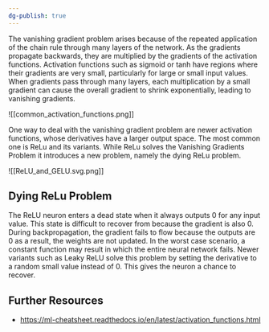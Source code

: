 ```yaml
---
dg-publish: true
---
```

The vanishing gradient problem arises because of the repeated application of the chain rule through many layers of the network. As the gradients propagate backwards, they are multiplied by the gradients of the activation functions. Activation functions such as sigmoid or tanh have regions where their gradients are very small, particularly for large or small input values. When gradients pass through many layers, each multiplication by a small gradient can cause the overall gradient to shrink exponentially, leading to vanishing gradients.

![[common_activation_functions.png]]

One way to deal with the vanishing gradient problem are newer activation functions, whose derivatives have a larger output space. The most common one is ReLu and its variants. While ReLu solves the Vanishing Gradients Problem it introduces a new problem, namely the dying ReLu problem.

![[ReLU_and_GELU.svg.png]]
## Dying ReLu Problem

The ReLU neuron enters a dead state when it always outputs $0$ for any input value. This state is difficult to recover from because the gradient is also $0$. During backpropagation, the gradient fails to flow because the outputs are $0$ as a result, the weights are not updated. In the worst case scenario, a constant function may result in which the entire neural network fails. 
Newer variants such as Leaky ReLU solve this problem by setting the derivative to a random small value instead of $0$. This gives the neuron a chance to recover.
## Further Resources

- https://ml-cheatsheet.readthedocs.io/en/latest/activation_functions.html